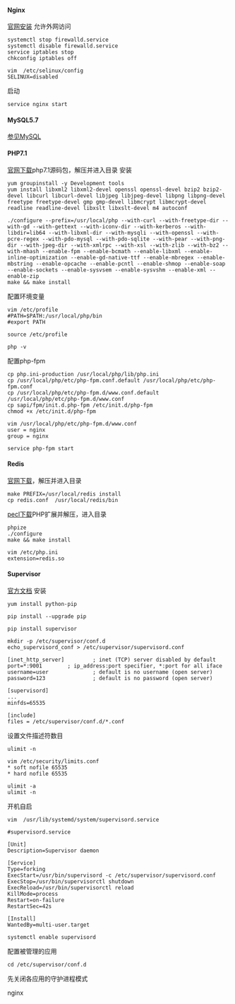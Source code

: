 #### **Nginx**
[官网安装](http://nginx.org/en/linux_packages.html#RHEL-CentOS)
允许外网访问
```
systemctl stop firewalld.service
systemctl disable firewalld.service
service iptables stop
chkconfig iptables off

vim  /etc/selinux/config
SELINUX=disabled
```
启动
```
service nginx start
```

#### **MySQL5.7**
[参见MySQL](https://www.kancloud.cn/book/dawnmn/blog/preview/CentOS%E6%9C%8D%E5%8A%A1%E5%99%A8/MySQL5.7/%E5%AE%89%E8%A3%85mysql5.7.md)

#### **PHP7.1**
[官网下载](http://php.net/downloads.php)php7.1源码包，解压并进入目录
安装
```
yum groupinstall -y Development tools
yum install libxml2 libxml2-devel openssl openssl-devel bzip2 bzip2-devel libcurl libcurl-devel libjpeg libjpeg-devel libpng libpng-devel freetype freetype-devel gmp gmp-devel libmcrypt libmcrypt-devel readline readline-devel libxslt libxslt-devel m4 autoconf
 
./configure --prefix=/usr/local/php --with-curl --with-freetype-dir --with-gd --with-gettext --with-iconv-dir --with-kerberos --with-libdir=lib64 --with-libxml-dir --with-mysqli --with-openssl --with-pcre-regex --with-pdo-mysql --with-pdo-sqlite --with-pear --with-png-dir --with-jpeg-dir --with-xmlrpc --with-xsl --with-zlib --with-bz2 --with-mhash --enable-fpm --enable-bcmath --enable-libxml --enable-inline-optimization --enable-gd-native-ttf --enable-mbregex --enable-mbstring --enable-opcache --enable-pcntl --enable-shmop --enable-soap --enable-sockets --enable-sysvsem --enable-sysvshm --enable-xml --enable-zip
make && make install
```
配置环境变量
```
vim /etc/profile
#PATH=$PATH:/usr/local/php/bin
#export PATH
 
source /etc/profile
 
php -v
```
配置php-fpm
```
cp php.ini-production /usr/local/php/lib/php.ini
cp /usr/local/php/etc/php-fpm.conf.default /usr/local/php/etc/php-fpm.conf
cp /usr/local/php/etc/php-fpm.d/www.conf.default /usr/local/php/etc/php-fpm.d/www.conf
cp sapi/fpm/init.d.php-fpm /etc/init.d/php-fpm
chmod +x /etc/init.d/php-fpm
 
vim /usr/local/php/etc/php-fpm.d/www.conf
user = nginx
group = nginx
 
service php-fpm start
```

#### **Redis**
[官网下载](https://redis.io/download)，解压并进入目录
```
make PREFIX=/usr/local/redis install
cp redis.conf  /usr/local/redis/bin
```
[pecl下载]([https://pecl.php.net/package/redis](https://pecl.php.net/package/redis))PHP扩展并解压，进入目录
```
phpize
./configure
make && make install

vim /etc/php.ini
extension=redis.so
```

#### **Supervisor**
[官方文档](http://supervisord.org/)
安装
```
yum install python-pip
 
pip install --upgrade pip
 
pip install supervisor
 
mkdir -p /etc/supervisor/conf.d
echo_supervisord_conf > /etc/supervisor/supervisord.conf
```
```
[inet_http_server]         ; inet (TCP) server disabled by default
port=*:9001        ; ip_address:port specifier, *:port for all iface
username=user              ; default is no username (open server)
password=123               ; default is no password (open server)
 
[supervisord]
...
minfds=65535
 
[include]
files = /etc/supervisor/conf.d/*.conf
```
设置文件描述符数目
```
ulimit -n
 
vim /etc/security/limits.conf
* soft nofile 65535
* hard nofile 65535

ulimit -a
ulimit -n
```
开机自启
```
vim  /usr/lib/systemd/system/supervisord.service
```
```
#supervisord.service
 
[Unit] 
Description=Supervisor daemon
 
[Service] 
Type=forking 
ExecStart=/usr/bin/supervisord -c /etc/supervisor/supervisord.conf 
ExecStop=/usr/bin/supervisorctl shutdown 
ExecReload=/usr/bin/supervisorctl reload 
KillMode=process 
Restart=on-failure 
RestartSec=42s
 
[Install] 
WantedBy=multi-user.target
```
```
systemctl enable supervisord
```
配置被管理的应用
```
cd /etc/supervisor/conf.d
```
先关闭各应用的守护进程模式

nginx










